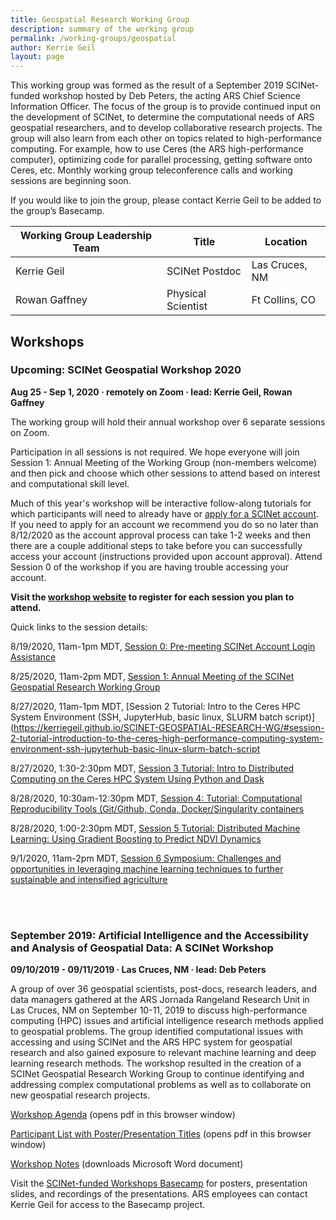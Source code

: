 ```yaml
---
title: Geospatial Research Working Group
description: summary of the working group
permalink: /working-groups/geospatial
author: Kerrie Geil
layout: page
---
```



This working group was formed as the result of a September 2019 SCINet-funded workshop hosted by Deb Peters, the acting ARS Chief Science Information Officer. The focus of the group is to provide continued input on the development of SCINet, to determine the computational needs of ARS geospatial researchers, and to develop collaborative research projects. The group will also learn from each other on topics related to high-performance computing. For example, how to use Ceres (the ARS high-performance computer), optimizing code for parallel processing, getting software onto Ceres, etc. Monthly working group teleconference calls and working sessions are beginning soon. 

If you would like to join the group, please contact Kerrie Geil to be added to the group’s Basecamp.

**Working Group Leadership Team** | **Title** | **Location**
---|---|---
Kerrie Geil | SCINet Postdoc | Las Cruces, NM
Rowan Gaffney | Physical Scientist | Ft Collins, CO 


## Workshops

### Upcoming: SCINet Geospatial Workshop 2020

**Aug 25 - Sep 1, 2020  &middot;   remotely on Zoom   &middot;   lead: Kerrie Geil, Rowan Gaffney**

The working group will hold their annual workshop over 6 separate sessions on Zoom. 

Participation in all sessions is not required. We hope everyone will join Session 1: Annual Meeting of the Working Group (non-members welcome) and then pick and choose which other sessions to attend based on interest and computational skill level. 

Much of this year's workshop will be interactive follow-along tutorials for which participants will need to already have or [apply for a SCINet account](/signup/). If you need to apply for an account we recommend you do so no later than 8/12/2020 as the account approval process can take 1-2 weeks and then there are a couple additional steps to take before you can successfully access your account (instructions provided upon account approval). Attend Session 0 of the workshop if you are having trouble accessing your account.

**Visit the [workshop website](https://kerriegeil.github.io/SCINET-GEOSPATIAL-RESEARCH-WG/) to register for each session you plan to attend.**

Quick links to the session details:

8/19/2020, 11am-1pm MDT, [Session 0: Pre-meeting SCINet Account Login Assistance](https://kerriegeil.github.io/SCINET-GEOSPATIAL-RESEARCH-WG/#session-0-pre-meeting-scinet-account-login-assistance)

8/25/2020, 11am-2pm MDT, [Session 1: Annual Meeting of the SCINet Geospatial Research Working Group](https://kerriegeil.github.io/SCINET-GEOSPATIAL-RESEARCH-WG/#session-1-annual-meeting-of-the-scinet-geospatial-research-working-group)

8/27/2020, 11am-1pm MDT, [Session 2 Tutorial: Intro to the Ceres HPC System Environment (SSH, JupyterHub, basic linux, SLURM batch script)](https://kerriegeil.github.io/SCINET-GEOSPATIAL-RESEARCH-WG/#session-2-tutorial-introduction-to-the-ceres-high-performance-computing-system-environment-ssh-jupyterhub-basic-linux-slurm-batch-script

8/27/2020, 1:30-2:30pm MDT, [Session 3 Tutorial: Intro to Distributed Computing on the Ceres HPC System Using Python and Dask](https://kerriegeil.github.io/SCINET-GEOSPATIAL-RESEARCH-WG/#session-3-tutorial-introduction-to-distributed-computing-on-the-ceres-hpc-system-using-python-and-dask)

8/28/2020, 10:30am-12:30pm MDT, [Session 4: Tutorial: Computational Reproducibility Tools (Git/Github, Conda, Docker/Singularity containers](https://kerriegeil.github.io/SCINET-GEOSPATIAL-RESEARCH-WG/#session-4-tutorial-computational-reproducibility-tools-gitgithub-conda-dockersingularity-containers)

8/28/2020, 1:00-2:30pm MDT, [Session 5 Tutorial: Distributed Machine Learning: Using Gradient Boosting to Predict NDVI Dynamics](https://kerriegeil.github.io/SCINET-GEOSPATIAL-RESEARCH-WG/#session-5-tutorial-distributed-machine-learning-using-gradient-boosting-to-predict-ndvi-dynamics)

9/1/2020, 11am-2pm MDT, [Session 6 Symposium: Challenges and opportunities in leveraging machine learning techniques to further sustainable and intensified agriculture](https://kerriegeil.github.io/SCINET-GEOSPATIAL-RESEARCH-WG/#session-6-symposium-challenges-and-opportunities-in-leveraging-machine-learning-techniques-to-further-sustainable-and-intensified-agriculture)


<br>
<br>

### September 2019: Artificial Intelligence and the Accessibility and Analysis of Geospatial Data: A SCINet Workshop

**09/10/2019 - 09/11/2019   &middot;   Las Cruces, NM   &middot;   lead: Deb Peters**

A group of over 36 geospatial scientists, post-docs, research leaders, and data managers gathered at the ARS Jornada Rangeland Research Unit in Las Cruces, NM on September 10-11, 2019 to discuss high-performance computing (HPC) issues and artificial intelligence research methods applied to geospatial problems. The group identified computational issues with accessing and using SCINet and the ARS HPC system for geospatial research and also gained exposure to relevant machine learning and deep learning research methods. The workshop resulted in the creation of a SCINet Geospatial Research Working Group to continue identifying and addressing complex computational problems as well as to collaborate on new geospatial research projects.

[Workshop Agenda](/assets/pdf/workshops/2019-09-Geospatial-Las-Cruces/Workshop-Agenda.pdf) (opens pdf in this browser window)

[Participant List with Poster/Presentation Titles](/assets/pdf/workshops/2019-09-Geospatial-Las-Cruces/Workshop-Participant-List-with-Presentation-Titles.pdf) (opens pdf in this browser window)

[Workshop Notes](/assets/pdf/workshops/2019-09-Geospatial-Las-Cruces/Workshop-Notes.docx) (downloads Microsoft Word document)

Visit the [SCINet-funded Workshops Basecamp](https://3.basecamp.com/3625179/projects/13798928) for posters, presentation slides, and recordings of the presentations. ARS employees can contact Kerrie Geil for access to the Basecamp project.

